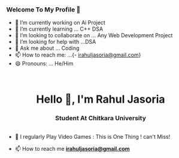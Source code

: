 ### Welcome To My Profile 👋

- 🔭 I’m currently working on Ai Project
- 🌱 I’m currently learning ... C++ DSA
- 👯 I’m looking to collaborate on ... Any Web Development Project
- 🤔 I’m looking for help with ...DSA
- 💬 Ask me about ... Coding
- 📫 How to reach me: ...{- irahuljasoria@gmail.com}
- 😄 Pronouns: ... He/Him

<br>
<h1 align="center">Hello 👋, I'm Rahul Jasoria</h1>
<h3 align="center">Student At Chitkara University</h3>
<!-- All Seperate-->
<p align="left"> <a href="https://twitter.com/Y3vrajsingh" target="_blank"><img src="https://img.shields.io/twitter/follow/?logo=twitter&style=for-the-badge" alt="" /></a> </p>

- 📝 I regularly Play Video Games : This is One Thing ! can't Miss!

- 📫 How to reach me **irahuljasoria@gmail.com**

